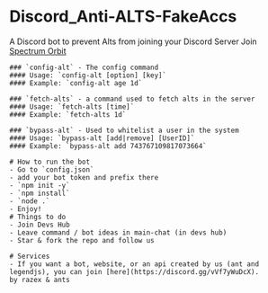 # Discord_Anti-ALTS-FakeAccs
A Discord bot to prevent Alts from joining your Discord Server  Join [Spectrum Orbit](https://discord.gg/vVf7yWuDcX)
```
### `config-alt` - The config command
#### Usage: `config-alt [option] [key]`
#### Example: `config-alt age 1d`
```
```
### `fetch-alts` - a command used to fetch alts in the server
#### Usage: `fetch-alts [time]`
#### Example: `fetch-alts 1d`
```
```
### `bypass-alt` - Used to whitelist a user in the system
#### Usage: `bypass-alt [add|remove] [UserID]`
#### Example: `bypass-alt add 743767109817073664`
```
```
# How to run the bot
- Go to `config.json`
- add your bot token and prefix there
- `npm init -y`
- `npm install`
- `node .`
- Enjoy!
# Things to do
- Join Devs Hub
- Leave command / bot ideas in main-chat (in devs hub)
- Star & fork the repo and follow us

# Services
- If you want a bot, website, or an api created by us (ant and legendjs), you can join [here](https://discord.gg/vVf7yWuDcX).
by razex & ants
